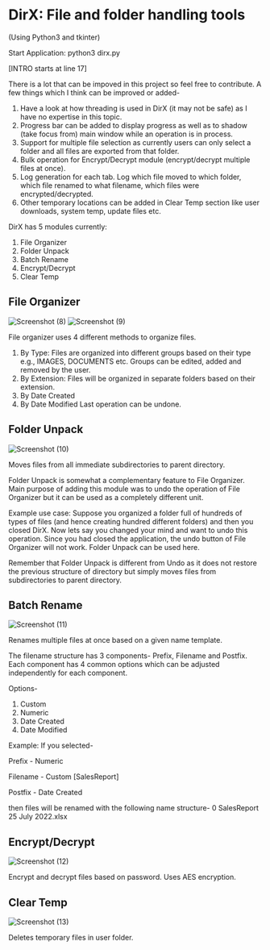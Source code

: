 # DirX: File and folder handling tools
(Using Python3 and tkinter)

Start Application: python3 dirx.py

[INTRO starts at line 17]

There is a lot that can be impoved in this project so feel free to contribute.
A few things which I think can be improved or added-
1. Have a look at how threading is used in DirX (it may not be safe) as I have no expertise in this topic.
2. Progress bar can be added to display progress as well as to shadow (take focus from) main window while an operation is in process.
3. Support for multiple file selection as currently users can only select a folder and all files are exported from that folder.
4. Bulk operation for Encrypt/Decrypt module (encrypt/decrypt multiple files at once).
5. Log generation for each tab. Log which file moved to which folder, which file renamed to what filename, which files were encrypted/decrypted.
6. Other temporary locations can be added in Clear Temp section like user downloads, system temp, update files etc.

DirX has 5 modules currently:
1. File Organizer
2. Folder Unpack
3. Batch Rename
4. Encrypt/Decrypt
5. Clear Temp


## File Organizer
![Screenshot (8)](https://user-images.githubusercontent.com/55014359/180639947-a7641039-826d-4b32-bd04-2d82f307ceca.png)
![Screenshot (9)](https://user-images.githubusercontent.com/55014359/180639967-db5caf74-7582-45e2-8e63-720825014159.png)

File organizer uses 4 different methods to organize files.
1. By Type: Files are organized into different groups based on their type e.g., IMAGES, DOCUMENTS etc. Groups can be edited, added and removed by the user.
2. By Extension: Files will be organized in separate folders based on their extension.
3. By Date Created
4. By Date Modified
Last operation can be undone.


## Folder Unpack
![Screenshot (10)](https://user-images.githubusercontent.com/55014359/180639984-d5eeb80d-98a1-4cc2-a18e-e85f9fb08558.png)

Moves files from all immediate subdirectories to parent directory.

Folder Unpack is somewhat a complementary feature to File Organizer. Main purpose of adding this module was to undo the operation of File Organizer but it can be used as a completely different unit.

Example use case: Suppose you organized a folder full of hundreds of types of files (and hence creating hundred different folders) and then you closed DirX. Now lets say you changed your mind and want to undo this operation. Since you had closed the application, the undo button of File Organizer will not work. Folder Unpack can be used here.

Remember that Folder Unpack is different from Undo as it does not restore the previous structure of directory but simply moves files from subdirectories to parent directory.


## Batch Rename
![Screenshot (11)](https://user-images.githubusercontent.com/55014359/180639994-0b80a0d4-4865-499f-8901-fdff6e653b77.png)

Renames multiple files at once based on a given name template.

The filename structure has 3 components- Prefix, Filename and Postfix. Each component has 4 common options which can be adjusted independently for each component.

Options-
1. Custom
2. Numeric
3. Date Created
4. Date Modified

Example: If you selected-

Prefix - Numeric

Filename - Custom [SalesReport]

Postfix - Date Created

then files will be renamed with the following name structure- 0 SalesReport 25 July 2022.xlsx


## Encrypt/Decrypt
![Screenshot (12)](https://user-images.githubusercontent.com/55014359/180640010-ba259d55-da32-4915-b845-432c69a10b52.png)

Encrypt and decrypt files based on password. Uses AES encryption.


## Clear Temp
![Screenshot (13)](https://user-images.githubusercontent.com/55014359/180640017-64547155-b5a6-4827-b03d-56969ead2510.png)

Deletes temporary files in user folder.

